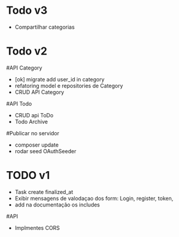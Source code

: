 Todo v3
===========================
- Compartilhar categorias

Todo v2
===========================


#API Category
- [ok] migrate add user_id in category 
- refatoring model e repositories de Category
- CRUD API Category

#API Todo
- CRUD api ToDo
- Todo Archive

#Publicar no servidor
- composer update
- rodar seed OAuthSeeder




TODO v1
========================
- Task create finalized_at
- Exibir mensagens de valodaçao dos form: Login, register, token, 
- add na documentação os includes

#API
- Implmentes CORS
